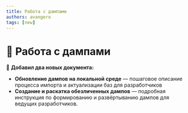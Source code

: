 ```yaml
---
title: Работа с дампами
authors: avangero
tags: [new]
---
```


# 🚀 Работа с дампами

📌 **Добавил два новых документа:**
- **Обновление дампов на локальной среде** — пошаговое описание процесса импорта и актуализации баз для разработчиков
- **Создание и раскатка обезличенных дампов** — подробная инструкция по формированию и развёртыванию дампов для ведущих разработчиков.